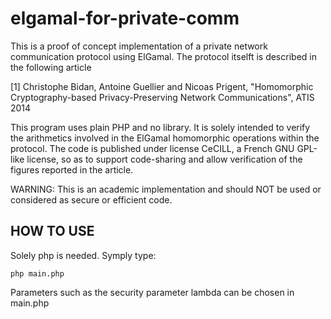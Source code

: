 elgamal-for-private-comm
========================

This is a proof of concept implementation of a private network communication protocol using ElGamal. The protocol itselft is described in the following article 

[1] Christophe Bidan, Antoine Guellier and Nicoas Prigent, "Homomorphic Cryptography-based Privacy-Preserving Network Communications", ATIS 2014

This program uses plain PHP and no library. It is solely intended to verify the arithmetics involved in the ElGamal homomorphic operations within the protocol. The code is published under license CeCILL, a French GNU GPL-like license, so as to support code-sharing and allow verification of the figures reported in the article.

WARNING: This is an academic implementation and should NOT be used or considered as secure or efficient code.

HOW TO USE
----------

Solely php is needed. Symply type:
```
php main.php
```

Parameters such as the security parameter lambda can be chosen in main.php
